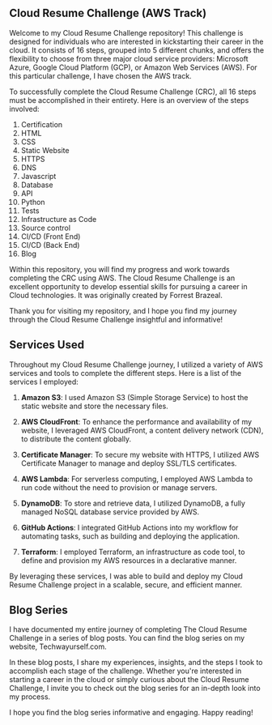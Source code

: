 ## Cloud Resume Challenge (AWS Track)

Welcome to my Cloud Resume Challenge repository! This challenge is designed for individuals who are interested in kickstarting their career in the cloud. It consists of 16 steps, grouped into 5 different chunks, and offers the flexibility to choose from three major cloud service providers: Microsoft Azure, Google Cloud Platform (GCP), or Amazon Web Services (AWS). For this particular challenge, I have chosen the AWS track.

To successfully complete the Cloud Resume Challenge (CRC), all 16 steps must be accomplished in their entirety. Here is an overview of the steps involved:

1. Certification
2. HTML
3. CSS
4. Static Website
5. HTTPS
6. DNS
7. Javascript
8. Database
9. API
10. Python
11. Tests
12. Infrastructure as Code
13. Source control
14. CI/CD (Front End)
15. CI/CD (Back End)
16. Blog

Within this repository, you will find my progress and work towards completing the CRC using AWS. The Cloud Resume Challenge is an excellent opportunity to develop essential skills for pursuing a career in Cloud technologies. It was originally created by Forrest Brazeal.

Thank you for visiting my repository, and I hope you find my journey through the Cloud Resume Challenge insightful and informative!

## Services Used

Throughout my Cloud Resume Challenge journey, I utilized a variety of AWS services and tools to complete the different steps. Here is a list of the services I employed:

1. **Amazon S3**: I used Amazon S3 (Simple Storage Service) to host the static website and store the necessary files.

2. **AWS CloudFront**: To enhance the performance and availability of my website, I leveraged AWS CloudFront, a content delivery network (CDN), to distribute the content globally.

3. **Certificate Manager**: To secure my website with HTTPS, I utilized AWS Certificate Manager to manage and deploy SSL/TLS certificates.

4. **AWS Lambda**: For serverless computing, I employed AWS Lambda to run code without the need to provision or manage servers.

5. **DynamoDB**: To store and retrieve data, I utilized DynamoDB, a fully managed NoSQL database service provided by AWS.

6. **GitHub Actions**: I integrated GitHub Actions into my workflow for automating tasks, such as building and deploying the application.

7. **Terraform**: I employed Terraform, an infrastructure as code tool, to define and provision my AWS resources in a declarative manner.

By leveraging these services, I was able to build and deploy my Cloud Resume Challenge project in a scalable, secure, and efficient manner.
## Blog Series
I have documented my entire journey of completing The Cloud Resume Challenge in a series of blog posts. You can find the blog series on my website, Techwayurself.com.

In these blog posts, I share my experiences, insights, and the steps I took to accomplish each stage of the challenge. Whether you're interested in starting a career in the cloud or simply curious about the Cloud Resume Challenge, I invite you to check out the blog series for an in-depth look into my process.

I hope you find the blog series informative and engaging. Happy reading!
